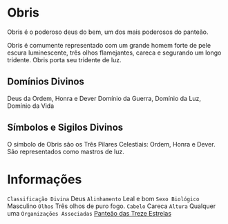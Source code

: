 <!-- TITLE: Obris -->
<!-- SUBTITLE: Deus da Ordem, Honra e Dever -->

# Obris
Obris é o poderoso deus do bem, um dos mais poderosos do panteão.

Obris é comumente representado com um grande homem forte de pele escura luminescente, três olhos flamejantes, careca e segurando um longo tridente. Obris porta seu tridente de luz.

## Domínios Divinos
Deus da Ordem, Honra e Dever Domínio da Guerra, Domínio da Luz, Domínio da Vida

## Símbolos e Sigilos Divinos
O símbolo de Obris são os Três Pilares Celestiais: Ordem, Honra e Dever. São representados como mastros de luz.

# Informações
`Classificação Divina` Deus
`Alinhamento` Leal e bom 
`Sexo Biológico` Masculino 
`Olhos` Três olhos de puro fogo. 
`Cabelo` Careca 
`Altura` Qualquer uma 
`Organizações Associadas` [Panteão das Treze Estrelas](http://localhost/divindades/panteao-das-treze-estrelas#panteao-das-treze-estrelas)
